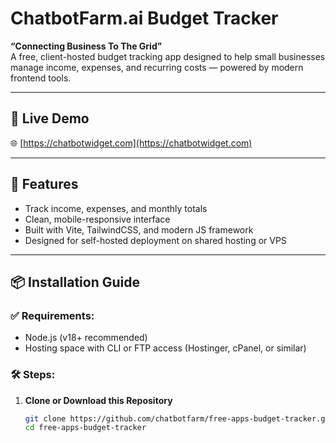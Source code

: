 # ChatbotFarm.ai Budget Tracker

**“Connecting Business To The Grid”**  
A free, client-hosted budget tracking app designed to help small businesses manage income, expenses, and recurring costs — powered by modern frontend tools.

---

## 🔗 Live Demo  
🌐 [https://chatbotwidget.com](https://chatbotwidget.com)

---

## 🚀 Features

- Track income, expenses, and monthly totals  
- Clean, mobile-responsive interface  
- Built with Vite, TailwindCSS, and modern JS framework  
- Designed for self-hosted deployment on shared hosting or VPS

---

## 📦 Installation Guide

### ✅ Requirements:
- Node.js (v18+ recommended)
- Hosting space with CLI or FTP access (Hostinger, cPanel, or similar)

### 🛠️ Steps:

1. **Clone or Download this Repository**
   ```bash
   git clone https://github.com/chatbotfarm/free-apps-budget-tracker.git
   cd free-apps-budget-tracker
